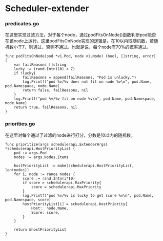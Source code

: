 # Scheduler-extender <br>
### predicates.go <br>
在这里实现过滤方法，对于每个node，通过podFitsOnNode()函数判断pod能否在该node上运行。这里podFitsOnNode实现的逻辑是，在10以内取随机数，若随机数小于7，则通过，否则不通过。也就是说，每个node有70%的概率通过。
```
func podFitsOnNode(pod *v1.Pod, node v1.Node) (bool, []string, error) {
	var failReasons []string
	lucky := (rand.Intn(10) < 7)
	if !lucky{
		failReasons = append(failReasons, "Pod is unlucky.")
		log.Printf("pod %v/%v does not fit on node %v\n", pod.Name, pod.Namespace, node.Name)
		return false, failReasons, nil
	}
	log.Printf("pod %v/%v fit on node %v\n", pod.Name, pod.Namespace, node.Name)
	return true, failReasons, nil
}
```
### priorities.go
在这里对每个通过了过滤的node进行打分，分数是10以内的随机数。
```
func prioritize(args schedulerapi.ExtenderArgs) *schedulerapi.HostPriorityList {
	pod := args.Pod
	nodes := args.Nodes.Items

	hostPriorityList := make(schedulerapi.HostPriorityList, len(nodes))
	for i, node := range nodes {
		score := rand.Intn(i*10)
		if score > schedulerapi.MaxPriority{
			score = schedulerapi.MaxPriority
		}
		log.Printf("pod %v/%v is lucky to get score %v\n", pod.Name, pod.Namespace, score)
		hostPriorityList[i] = schedulerapi.HostPriority{
			Host:  node.Name,
			Score: score,
		}
	}

	return &hostPriorityList
}
```
